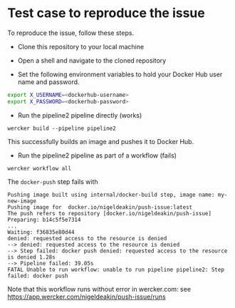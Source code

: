 # Test case to reproduce the issue

To reproduce the issue, follow these steps.

* Clone this repository to your local machine

* Open a shell and navigate to the cloned repository

* Set the following environment variables to hold your Docker Hub user name and password. 
``` bash
export X_USERNAME=<dockerhub-username>
export X_PASSWORD=<dockerhub-password>
```
* Run the pipeline2 pipeline directly (works)

```
wercker build --pipeline pipeline2
```

This successfully builds an image and pushes it to Docker Hub.

* Run the pipeline2 pipeline as part of a workflow (fails)

```
wercker workflow all
```

The `docker-push` step fails with

```
Pushing image built using internal/docker-build step, image name: my-new-image
Pushing image for  docker.io/nigeldeakin/push-issue:latest
The push refers to repository [docker.io/nigeldeakin/push-issue]
Preparing: b14c5f5e7314
...
Waiting: f36835e80d44
denied: requested access to the resource is denied
--> denied: requested access to the resource is denied
--> Step failed: docker push denied: requested access to the resource is denied 1.28s
--> Pipeline failed: 39.05s
FATAL Unable to run workflow: unable to run pipeline pipeline2: Step failed: docker push
```

Note that this workflow runs without error in wercker.com: see https://app.wercker.com/nigeldeakin/push-issue/runs